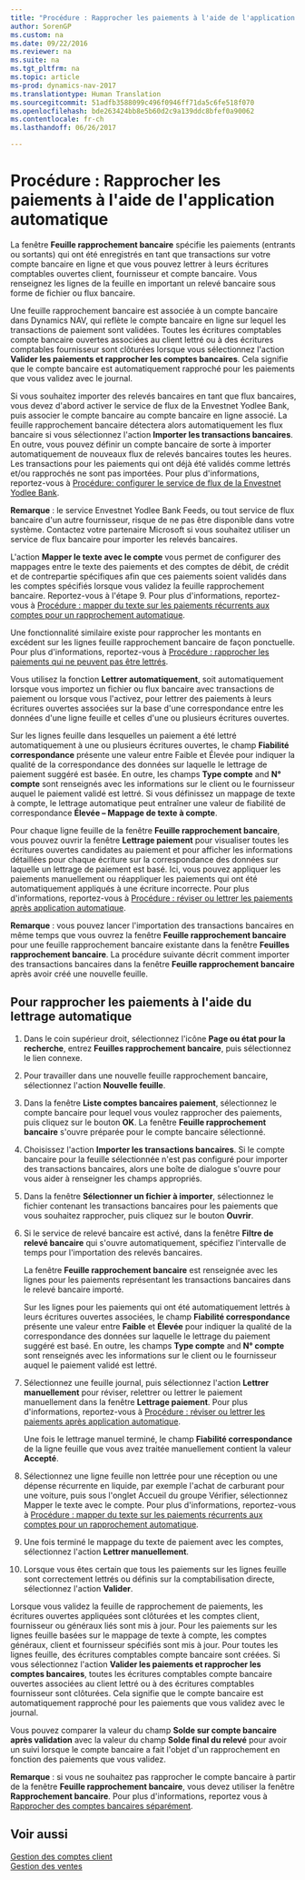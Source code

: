 ```yaml
---
title: "Procédure : Rapprocher les paiements à l'aide de l'application automatique"
author: SorenGP
ms.custom: na
ms.date: 09/22/2016
ms.reviewer: na
ms.suite: na
ms.tgt_pltfrm: na
ms.topic: article
ms-prod: dynamics-nav-2017
ms.translationtype: Human Translation
ms.sourcegitcommit: 51adfb3588099c496f0946ff71da5c6fe518f070
ms.openlocfilehash: bde263424bb8e5b60d2c9a139ddc8bfef0a90062
ms.contentlocale: fr-ch
ms.lasthandoff: 06/26/2017

---
```


# <a name="how-to-reconcile-payments-using-automatic-application"></a>Procédure : Rapprocher les paiements à l'aide de l'application automatique
La fenêtre **Feuille rapprochement bancaire** spécifie les paiements (entrants ou sortants) qui ont été enregistrés en tant que transactions sur votre compte bancaire en ligne et que vous pouvez lettrer à leurs écritures comptables ouvertes client, fournisseur et compte bancaire. Vous renseignez les lignes de la feuille en important un relevé bancaire sous forme de fichier ou flux bancaire.

Une feuille rapprochement bancaire est associée à un compte bancaire dans Dynamics NAV, qui reflète le compte bancaire en ligne sur lequel les transactions de paiement sont validées. Toutes les écritures comptables compte bancaire ouvertes associées au client lettré ou à des écritures comptables fournisseur sont clôturées lorsque vous sélectionnez l'action **Valider les paiements et rapprocher les comptes bancaires**. Cela signifie que le compte bancaire est automatiquement rapproché pour les paiements que vous validez avec le journal.

Si vous souhaitez importer des relevés bancaires en tant que flux bancaires, vous devez d'abord activer le service de flux de la Envestnet Yodlee Bank, puis associer le compte bancaire au compte bancaire en ligne associé. La feuille rapprochement bancaire détectera alors automatiquement les flux bancaire si vous sélectionnez l'action **Importer les transactions bancaires**. En outre, vous pouvez définir un compte bancaire de sorte à importer automatiquement de nouveaux flux de relevés bancaires toutes les heures. Les transactions pour les paiements qui ont déjà été validés comme lettrés et/ou rapprochés ne sont pas importées. Pour plus d'informations, reportez-vous à [Procédure: configurer le service de flux de la Envestnet Yodlee Bank](bank-how-setup-bank-statement-service.md).

**Remarque** : le service Envestnet Yodlee Bank Feeds, ou tout service de flux bancaire d'un autre fournisseur, risque de ne pas être disponible dans votre système. Contactez votre partenaire Microsoft si vous souhaitez utiliser un service de flux bancaire pour importer les relevés bancaires.

L'action **Mapper le texte avec le compte** vous permet de configurer des mappages entre le texte des paiements et des comptes de débit, de crédit et de contrepartie spécifiques afin que ces paiements soient validés dans les comptes spécifiés lorsque vous validez la feuille rapprochement bancaire. Reportez-vous à l'étape 9. Pour plus d'informations, reportez-vous à [Procédure : mapper du texte sur les paiements récurrents aux comptes pour un rapprochement automatique](receivables-how-map-text-recurring-payments-accounts-auto-reconcilliation.md).

Une fonctionnalité similaire existe pour rapprocher les montants en excédent sur les lignes feuille rapprochement bancaire de façon ponctuelle. Pour plus d'informations, reportez-vous à [Procédure : rapprocher les paiements qui ne peuvent pas être lettrés](receivables-how-reconcile-payments-cannot-apply-auto.md).

Vous utilisez la fonction **Lettrer automatiquement**, soit automatiquement lorsque vous importez un fichier ou flux bancaire avec transactions de paiement ou lorsque vous l'activez, pour lettrer des paiements à leurs écritures ouvertes associées sur la base d'une correspondance entre les données d'une ligne feuille et celles d'une ou plusieurs écritures ouvertes.

Sur les lignes feuille dans lesquelles un paiement a été lettré automatiquement à une ou plusieurs écritures ouvertes, le champ **Fiabilité correspondance** présente une valeur entre Faible et Élevée pour indiquer la qualité de la correspondance des données sur laquelle le lettrage de paiement suggéré est basée. En outre, les champs **Type compte** and **N° compte** sont renseignés avec les informations sur le client ou le fournisseur auquel le paiement validé est lettré. Si vous définissez un mappage de texte à compte, le lettrage automatique peut entraîner une valeur de fiabilité de correspondance **Élevée – Mappage de texte à compte**.

Pour chaque ligne feuille de la fenêtre **Feuille rapprochement bancaire**, vous pouvez ouvrir la fenêtre **Lettrage paiement** pour visualiser toutes les écritures ouvertes candidates au paiement et pour afficher les informations détaillées pour chaque écriture sur la correspondance des données sur laquelle un lettrage de paiement est basé. Ici, vous pouvez appliquer les paiements manuellement ou réappliquer les paiements qui ont été automatiquement appliqués à une écriture incorrecte. Pour plus d'informations, reportez-vous à [Procédure : réviser ou lettrer les paiements après application automatique](receivables-how-review-apply-payments-auto-application.md).

**Remarque** : vous pouvez lancer l'importation des transactions bancaires en même temps que vous ouvrez la fenêtre **Feuille rapprochement bancaire** pour une feuille rapprochement bancaire existante dans la fenêtre **Feuilles rapprochement bancaire**. La procédure suivante décrit comment importer des transactions bancaires dans la fenêtre **Feuille rapprochement bancaire** après avoir créé une nouvelle feuille.

## <a name="to-reconcile-payments-using-automatic-application"></a>Pour rapprocher les paiements à l'aide du lettrage automatique
1. Dans le coin supérieur droit, sélectionnez l'icône **Page ou état pour la recherche**, entrez **Feuilles rapprochement bancaire**, puis sélectionnez le lien connexe.
2. Pour travailler dans une nouvelle feuille rapprochement bancaire, sélectionnez l'action **Nouvelle feuille**.
3. Dans la fenêtre **Liste comptes bancaires paiement**, sélectionnez le compte bancaire pour lequel vous voulez rapprocher des paiements, puis cliquez sur le bouton **OK**.
La fenêtre **Feuille rapprochement bancaire** s'ouvre préparée pour le compte bancaire sélectionné.
4. Choisissez l'action **Importer les transactions bancaires**.
Si le compte bancaire pour la feuille sélectionnée n'est pas configuré pour importer des transactions bancaires, alors une boîte de dialogue s'ouvre pour vous aider à renseigner les champs appropriés.
5. Dans la fenêtre **Sélectionner un fichier à importer**, sélectionnez le fichier contenant les transactions bancaires pour les paiements que vous souhaitez rapprocher, puis cliquez sur le bouton **Ouvrir**.  
6. Si le service de relevé bancaire est activé, dans la fenêtre **Filtre de relevé bancaire** qui s'ouvre automatiquement, spécifiez l'intervalle de temps pour l'importation des relevés bancaires.

    La fenêtre **Feuille rapprochement bancaire** est renseignée avec les lignes pour les paiements représentant les transactions bancaires dans le relevé bancaire importé.

    Sur les lignes pour les paiements qui ont été automatiquement lettrés à leurs écritures ouvertes associées, le champ **Fiabilité correspondance** présente une valeur entre **Faible** et **Élevée** pour indiquer la qualité de la correspondance des données sur laquelle le lettrage du paiement suggéré est basé. En outre, les champs **Type compte** and **N° compte** sont renseignés avec les informations sur le client ou le fournisseur auquel le paiement validé est lettré.
7. Sélectionnez une feuille journal, puis sélectionnez l'action **Lettrer manuellement** pour réviser, relettrer ou lettrer le paiement manuellement dans la fenêtre **Lettrage paiement**. Pour plus d'informations, reportez-vous à [Procédure : réviser ou lettrer les paiements après application automatique](receivables-how-review-apply-payments-auto-application.md).

    Une fois le lettrage manuel terminé, le champ **Fiabilité correspondance** de la ligne feuille que vous avez traitée manuellement contient la valeur **Accepté**.
8. Sélectionnez une ligne feuille non lettrée pour une réception ou une dépense récurrente en liquide, par exemple l'achat de carburant pour une voiture, puis sous l'onglet Accueil du groupe Vérifier, sélectionnez Mapper le texte avec le compte. Pour plus d'informations, reportez-vous à [Procédure : mapper du texte sur les paiements récurrents aux comptes pour un rapprochement automatique](receivables-how-map-text-recurring-payments-accounts-auto-reconcilliation.md).
9. Une fois terminé le mappage du texte de paiement avec les comptes, sélectionnez l'action **Lettrer manuellement**.
10. Lorsque vous êtes certain que tous les paiements sur les lignes feuille sont correctement lettrés ou définis sur la comptabilisation directe, sélectionnez l'action **Valider**.

Lorsque vous validez la feuille de rapprochement de paiements, les écritures ouvertes appliquées sont clôturées et les comptes client, fournisseur ou généraux liés sont mis à jour. Pour les paiements sur les lignes feuille basées sur le mappage de texte à compte, les comptes généraux, client et fournisseur spécifiés sont mis à jour. Pour toutes les lignes feuille, des écritures comptables compte bancaire sont créées. Si vous sélectionnez l'action **Valider les paiements et rapprocher les comptes bancaires**, toutes les écritures comptables compte bancaire ouvertes associées au client lettré ou à des écritures comptables fournisseur sont clôturées. Cela signifie que le compte bancaire est automatiquement rapproché pour les paiements que vous validez avec le journal.

Vous pouvez comparer la valeur du champ **Solde sur compte bancaire après validation** avec la valeur du champ **Solde final du relevé** pour avoir un suivi lorsque le compte bancaire a fait l'objet d'un rapprochement en fonction des paiements que vous validez.

**Remarque** : si vous ne souhaitez pas rapprocher le compte bancaire à partir de la fenêtre **Feuille rapprochement bancaire**, vous devez utiliser la fenêtre **Rapprochement bancaire**. Pour plus d'informations, reportez vous à [Rapprocher des comptes bancaires séparément](bank-how-reconcile-bank-accounts-separately.md).

## <a name="see-also"></a>Voir aussi
[Gestion des comptes client](receivables-manage-receivables.md)  
[Gestion des ventes](sales-manage-sales.md)

